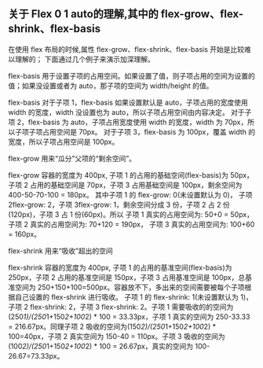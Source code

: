 ## 关于 Flex  0 1 auto的理解,其中的 flex-grow、flex-shrink、flex-basis

在使用 flex 布局的时候,属性 flex-grow、flex-shrink、flex-basis 开始是比较难以理解的；
下面通过几个例子来演示加深理解。

flex-basis 用于设置子项的占用空间。如果设置了值，则子项占用的空间为设置的值；如果没设置或者为 auto，那子项的空间为 width/height 的值。

flex-basis
对于子项 1，flex-basis 如果设置默认是 auto，子项占用的宽度使用 width 的宽度，width 没设置也为 auto，所以子项占用空间由内容决定。
对于子项 2，flex-basis 为 auto，子项占用宽度使用 width 的宽度，width 为 70px，所以子项子项占用空间是 70px。
对于子项 3，flex-basis 为 100px，覆盖 width 的宽度，所以子项占用空间是 100px。

flex-grow
用来“瓜分”父项的“剩余空间”。

flex-grow
容器的宽度为 400px, 子项 1 的占用的基础空间(flex-basis)为 50px，子项 2 占用的基础空间是 70px，子项 3 占用基础空间是 100px，剩余空间为 400-50-70-100 = 180px。 其中子项 1 的 flex-grow: 0(未设置默认为 0)， 子项 2flex-grow: 2，子项 3flex-grow: 1，剩余空间分成 3 份，子项 2 占 2 份(120px)，子项 3 占 1 份(60px)。所以 子项 1 真实的占用空间为: 50+0 = 50px， 子项 2 真实的占用空间为: 70+120 = 190px， 子项 3 真实的占用空间为: 100+60 = 160px。

flex-shrink
用来“吸收”超出的空间

flex-shrink
容器的宽度为 400px, 子项 1 的占用的基准空间(flex-basis)为 250px，子项 2 占用的基准空间是 150px，子项 3 占用基准空间是 100px，总基准空间为 250+150+100=500px。容器放不下，多出来的空间需要被每个子项根据自己设置的 flex-shrink 进行吸收。 子项 1 的 flex-shrink: 1(未设置默认为 1)， 子项 2 flex-shrink: 2，子项 3 flex-shrink: 2。子项 1 需要吸收的的空间为 (250*1)/(250*1+150*2+100*2) * 100 = 33.33px，子项 1 真实的空间为 250-33.33 = 216.67px。同理子项 2 吸收的空间为(150*2)/(250*1+150*2+100*2) * 100=40px，子项 2 真实空间为 150-40 = 110px。子项 3 吸收的空间为(100*2)/(250*1+150*2+100*2) \* 100 = 26.67px，真实的空间为 100-26.67=73.33px。

